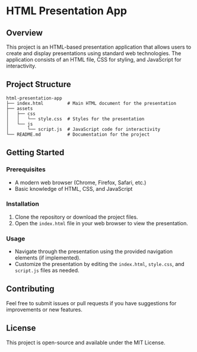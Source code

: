 # HTML Presentation App

## Overview
This project is an HTML-based presentation application that allows users to create and display presentations using standard web technologies. The application consists of an HTML file, CSS for styling, and JavaScript for interactivity.

## Project Structure
```
html-presentation-app
├── index.html         # Main HTML document for the presentation
├── assets
│   ├── css
│   │   └── style.css  # Styles for the presentation
│   └── js
│       └── script.js  # JavaScript code for interactivity
└── README.md          # Documentation for the project
```

## Getting Started

### Prerequisites
- A modern web browser (Chrome, Firefox, Safari, etc.)
- Basic knowledge of HTML, CSS, and JavaScript

### Installation
1. Clone the repository or download the project files.
2. Open the `index.html` file in your web browser to view the presentation.

### Usage
- Navigate through the presentation using the provided navigation elements (if implemented).
- Customize the presentation by editing the `index.html`, `style.css`, and `script.js` files as needed.

## Contributing
Feel free to submit issues or pull requests if you have suggestions for improvements or new features.

## License
This project is open-source and available under the MIT License.